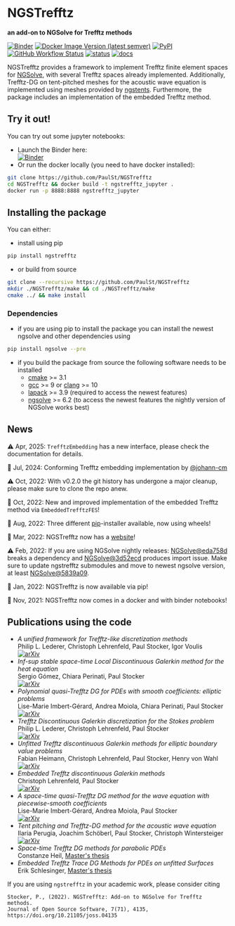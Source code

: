 # NGSTrefftz
**an add-on to NGSolve for Trefftz methods**

[![Binder](https://mybinder.org/badge_logo.svg)](https://mybinder.org/v2/gh/PaulSt/NGSTrefftz/HEAD?filepath=docs%2Fnotebooks%2Findex.ipynb)
[![Docker Image Version (latest semver)](https://img.shields.io/docker/v/paulstdocker/ngstrefftz?label=docker&logo=docker&sort=semver)](https://hub.docker.com/r/paulstdocker/ngstrefftz)
[![PyPI](https://img.shields.io/pypi/v/ngstrefftz?color=blue&logo=pypi)](https://pypi.org/project/ngstrefftz/)
[![GitHub Workflow Status](https://github.com/PaulSt/NGSTrefftz/actions/workflows/build.yml/badge.svg?branch=main)](https://github.com/PaulSt/NGSTrefftz/actions/workflows/build.yml)
[![status](https://joss.theoj.org/papers/c2f4e85b118c22b81aa27d7799265409/status.svg)](https://joss.theoj.org/papers/c2f4e85b118c22b81aa27d7799265409)
[![docs](https://img.shields.io/badge/docs-NGSTrefftz-blue?logo=readthedocs)](https://paulst.github.io/NGSTrefftz/)

NGSTrefftz provides a framework to implement Trefftz finite element spaces for [NGSolve](https://www.ngsolve.org), with several Trefftz spaces already implemented. Additionally, Trefftz-DG on tent-pitched meshes for the acoustic wave equation is implemented using meshes provided by [ngstents](https://github.com/jayggg/ngstents). Furthermore, the package includes an implementation of the embedded Trefftz method.

## Try it out!
You can try out some jupyter notebooks:
* Launch the Binder here:   
  [![Binder](https://mybinder.org/badge_logo.svg)](https://mybinder.org/v2/gh/PaulSt/NGSTrefftz/HEAD?filepath=docs%2Fnotebooks%2Findex.ipynb)
* Or run the docker locally (you need to have docker installed):

```bash
git clone https://github.com/PaulSt/NGSTrefftz
cd NGSTrefftz && docker build -t ngstrefftz_jupyter .
docker run -p 8888:8888 ngstrefftz_jupyter
```

## Installing the package
You can either:
 * install using pip

```bash
pip install ngstrefftz
```

 * or build from source

```bash
git clone --recursive https://github.com/PaulSt/NGSTrefftz
mkdir ./NGSTrefftz/make && cd ./NGSTrefftz/make
cmake ../ && make install
```

### Dependencies
 * if you are using pip to install the package you can install the newest ngsolve and other dependencies using
```bash
pip install ngsolve --pre
```
 * if you build the package from source the following software needs to be installed
   * [cmake](https://cmake.org/) >= 3.1
   * [gcc](https://gcc.gnu.org/) >= 9 or [clang](https://clang.llvm.org/) >= 10
   * [lapack](http://www.netlib.org/lapack/) >= 3.9 (required to access the newest features)
   * [ngsolve](https://www.ngsolve.org) >= 6.2  (to access the newest features the nightly version of NGSolve works best)

## News
⚠️ Apr, 2025: `TrefftzEmbedding` has a new interface, please check the documentation for details.

🚀 Jul, 2024: Conforming Trefftz embedding implementation by [@johann-cm](https://github.com/johann-cm) 

⚠️ Oct, 2022: With v0.2.0 the git history has undergone a major cleanup, please make sure to clone the repo anew.

🚀 Oct, 2022: New and improved implementation of the embedded Trefftz method via `EmbeddedTrefftzFES`!

🚀 Aug, 2022: Three different [pip](https://pypi.org/search/?q=ngstrefftz)-installer available, now using wheels! 

🚀 Mar, 2022: NGSTrefftz now has a [website](https://paulst.github.io/NGSTrefftz/)! 

⚠️ Feb, 2022: If you are using NGSolve nightly releases: [NGSolve@eda758d](https://github.com/NGSolve/ngsolve/commit/eda758d99483888851913d8a5c9aff4d0cbc9cc2) breaks a dependency and [NGSolve@3d52ecd](https://github.com/NGSolve/ngsolve/commit/3d52ecd615f2b7c409219eebaba99288ea19c1bc) produces import issue. Make sure to update ngstrefftz submodules and move to newest ngsolve version, at least [NGSolve@5839a09](https://github.com/NGSolve/ngsolve/commit/5839a09810235a938bd85807d8e638d3a0b6c69d).

🚀 Jan, 2022: NGSTrefftz is now available via pip! 

🚀 Nov, 2021: NGSTrefftz now comes in a docker and with binder notebooks! 

## Publications using the code
* *A unified framework for Trefftz-like discretization methods*  
Philip L. Lederer, Christoph Lehrenfeld, Paul Stocker, Igor Voulis  
[![arXiv](https://img.shields.io/badge/arXiv-2412.00806-b31b1b.svg)](https://arxiv.org/abs/2412.00806)
* *Inf-sup stable space-time Local Discontinuous Galerkin method for the heat equation*  
Sergio Gómez, Chiara Perinati, Paul Stocker  
[![arXiv](https://img.shields.io/badge/arXiv-2411.14819-b31b1b.svg)](https://arxiv.org/abs/2411.14819)
* *Polynomial quasi-Trefftz DG for PDEs with smooth coefficients: elliptic problems*  
Lise-Marie Imbert-Gérard, Andrea Moiola, Chiara Perinati, Paul Stocker  
[![arXiv](https://img.shields.io/badge/arXiv-2408.00392-b31b1b.svg)](https://arxiv.org/abs/2408.00392)
* *Trefftz Discontinuous Galerkin discretization for the Stokes problem*  
Philip L. Lederer, Christoph Lehrenfeld, Paul Stocker  
[![arXiv](https://img.shields.io/badge/arXiv-2306.14600-b31b1b.svg)](https://arxiv.org/abs/2306.14600)
* *Unfitted Trefftz discontinuous Galerkin methods for elliptic boundary value problems*  
Fabian Heimann, Christoph Lehrenfeld, Paul Stocker, Henry von Wahl  
[![arXiv](https://img.shields.io/badge/arXiv-2212.12236-b31b1b.svg)](https://arxiv.org/abs/2212.12236)
* *Embedded Trefftz discontinuous Galerkin methods*  
Christoph Lehrenfeld, Paul Stocker   
[![arXiv](https://img.shields.io/badge/arXiv-2201.07041-b31b1b.svg)](https://arxiv.org/abs/2201.07041)
* *A space-time quasi-Trefftz DG method for the wave equation with piecewise-smooth coefficients*   
Lise-Marie Imbert-Gérard, Andrea Moiola, Paul Stocker  
[![arXiv](https://img.shields.io/badge/arXiv-2011.04617-b31b1b.svg)](https://arxiv.org/abs/2011.04617)
* *Tent pitching and Trefftz-DG method for the acoustic wave equation*  
Ilaria Perugia, Joachim Schöberl, Paul Stocker, Christoph Wintersteiger   
[![arXiv](https://img.shields.io/badge/arXiv-1907.02367-b31b1b.svg)](https://arxiv.org/abs/1907.02367)
* *Space-time Trefftz DG methods for parabolic PDEs*  
Constanze Heil, [Master's thesis](https://doi.org/10.25625/ZSA8UU/2L4C1E)
* *Embedded Trefftz Trace DG Methods for PDEs on unfitted Surfaces*  
Erik Schlesinger, [Master's thesis](https://doi.org/10.25625/QTOPWD/93ZYRQ)


If you are using `ngstrefftz` in your academic work, please consider citing 
```
Stocker, P., (2022). NGSTrefftz: Add-on to NGSolve for Trefftz methods. 
Journal of Open Source Software, 7(71), 4135, https://doi.org/10.21105/joss.04135
```
